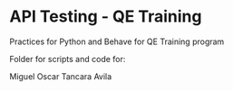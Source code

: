 # API Testing - QE Training

Practices for Python and Behave for QE Training program

Folder for scripts and code for:

Miguel Oscar Tancara‎ Avila